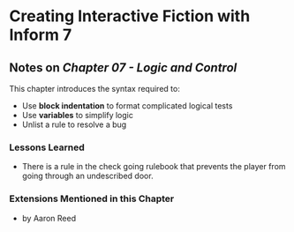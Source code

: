 # Creating Interactive Fiction with Inform 7

## Notes on _Chapter 07 - Logic and Control_

This chapter introduces the syntax required to:

* Use **block indentation** to format complicated logical tests
* Use **variables** to simplify logic
* Unlist a rule to resolve a bug

### Lessons Learned

* There is a rule in the check going rulebook that prevents the player from
  going through an undescribed door. 

### Extensions Mentioned in this Chapter

* []() by Aaron Reed


